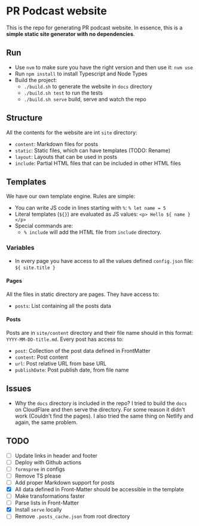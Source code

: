 # PR Podcast website

This is the repo for generating PR podcast website.
In essence, this is a __simple static site generator with no dependencies__.

## Run
- Use `nvm` to make sure you have the right version and then use it: `nvm use`
- Run `npm install` to install Typescript and Node Types
- Build the project:
    - `./build.sh` to generate the website in `docs` directory
    - `./build.sh test` to run the tests
    - `./build.sh serve` build, serve and watch the repo

## Structure
All the contents for the website are int `site` directory:
- `content`: Markdown files for posts
- `static`: Static files, which can have templates (TODO: Rename)
- `layout`: Layouts that can be used in posts
- `include`: Partial HTML files that can be included in other HTML files

## Templates
We have our own template engine. Rules are simple:
- You can write JS code in lines starting with `%`: `% let name = 5`
- Literal templates (`${}`) are evaluated as JS values: `<p> Hello ${ name }</p>`
- Special commands are:
    - `% include` will add the HTML file from `include` directory.

### Variables
- In every page you have access to all the values defined `config.json` file: `${ site.title }`

#### Pages
All the files in static directory are pages. They have access to:
- `posts`: List containing all the posts data

#### Posts
Posts are in `site/content` directory and their file name should in this format: `YYYY-MM-DD-title.md`. Every post has access to:
- `post`: Collection of the post data defined in FrontMatter
- `content`: Post content
- `url`: Post relative URL from base URL
- `publishDate`: Post publish date, from file name

## Issues
- Why the `docs` directory is included in the repo?
I tried to build the `docs` on CloudFlare and then serve the directory. For some reason it didn't work (Couldn't find the pages). I also tried the same thing on Netlify and again, the same problem.

## TODO
- [ ] Update links in header and footer
- [ ] Deploy with Github actions
- [ ] `formspree` in configs
- [ ] Remove TS please
- [ ] Add proper Markdown support for posts
- [X] All data defined in Front-Matter should be accessible in the template
- [ ] Make transformations faster
- [ ] Parse lists in Front-Matter
- [X] Install `serve` locally
- [ ] Remove `.posts_cache.json` from root directory
